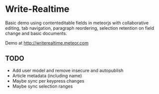 # Write-Realtime

Basic demo using contenteditable fields in meteorjs with collaborative editing, tab navigation, paragraph reordering, selection retention on field change and basic documents.

Demo at http://writerealtime.meteor.com

## TODO
- Add user model and remove insecure and autopublish
- Article metadata (including name)
- Maybe sync per keypress changes
- Maybe sync selection ranges